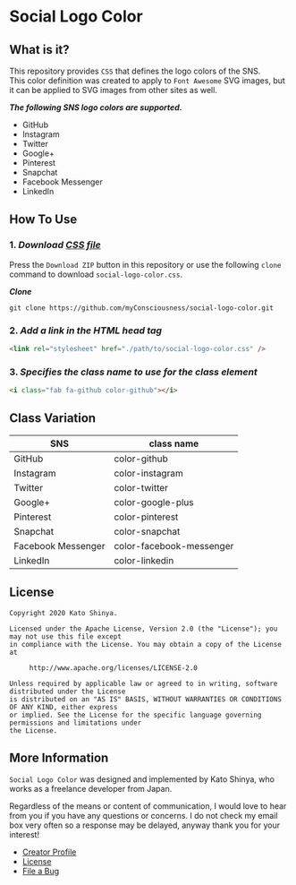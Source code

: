 # Social Logo Color

## What is it?

This repository provides `CSS` that defines the logo colors of the SNS.<br>
This color definition was created to apply to `Font Awesome` SVG images, but it can be applied to SVG images from other sites as well.

**_The following SNS logo colors are supported._**

- GitHub
- Instagram
- Twitter
- Google+
- Pinterest
- Snapchat
- Facebook Messenger
- LinkedIn

## How To Use

### 1. **_Download [CSS file](https://github.com/myConsciousness/social-logo-color/blob/master/src/org/thinkit/web/css/social-logo-color.css)_**

Press the `Download ZIP` button in this repository or use the following `clone` command to download `social-logo-color.css`.

**_Clone_**

```git
git clone https://github.com/myConsciousness/social-logo-color.git
```

### 2. **_Add a link in the HTML head tag_**

```html
<link rel="stylesheet" href="./path/to/social-logo-color.css" />
```

### 3. **_Specifies the class name to use for the class element_**

```html
<i class="fab fa-github color-github"></i>
```

## Class Variation

| SNS                | class name               |
| ------------------ | ------------------------ |
| GitHub             | color-github             |
| Instagram          | color-instagram          |
| Twitter            | color-twitter            |
| Google+            | color-google-plus        |
| Pinterest          | color-pinterest          |
| Snapchat           | color-snapchat           |
| Facebook Messenger | color-facebook-messenger |
| LinkedIn           | color-linkedin           |

## License

```
Copyright 2020 Kato Shinya.

Licensed under the Apache License, Version 2.0 (the "License"); you may not use this file except
in compliance with the License. You may obtain a copy of the License at

     http://www.apache.org/licenses/LICENSE-2.0

Unless required by applicable law or agreed to in writing, software distributed under the License
is distributed on an "AS IS" BASIS, WITHOUT WARRANTIES OR CONDITIONS OF ANY KIND, either express
or implied. See the License for the specific language governing permissions and limitations under
the License.
```

## More Information

`Social Logo Color` was designed and implemented by Kato Shinya, who works as a freelance developer from Japan.

Regardless of the means or content of communication, I would love to hear from you if you have any questions or concerns. I do not check my email box very often so a response may be delayed, anyway thank you for your interest!

- [Creator Profile](https://github.com/myConsciousness)
- [License](https://github.com/myConsciousness/social-color/blob/master/LICENSE)
- [File a Bug](https://github.com/myConsciousness/social-color/issues)
